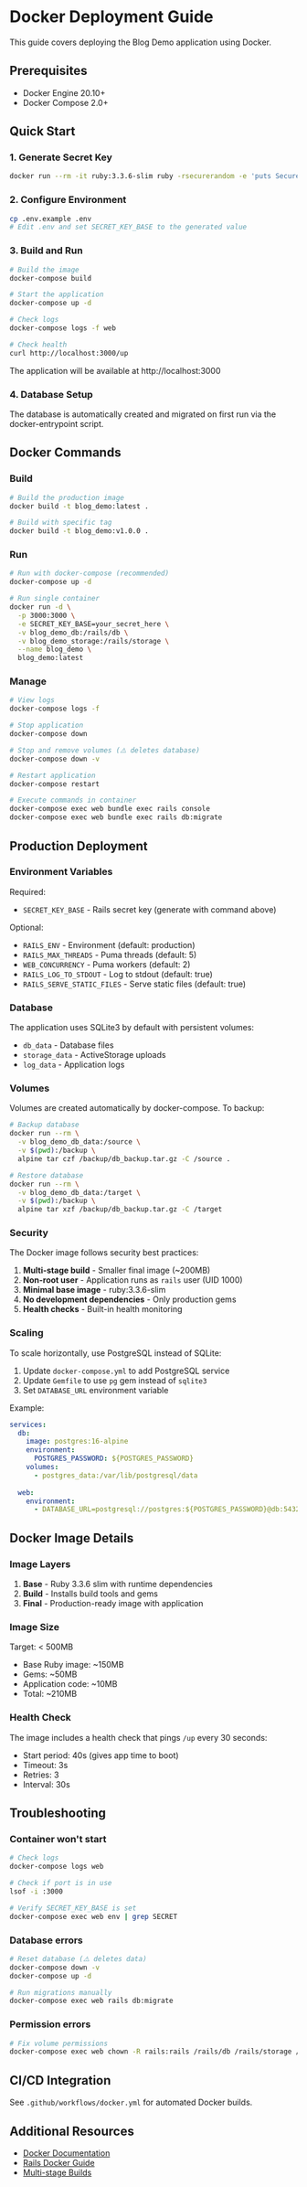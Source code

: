 # Docker Deployment Guide

This guide covers deploying the Blog Demo application using Docker.

## Prerequisites

- Docker Engine 20.10+
- Docker Compose 2.0+

## Quick Start

### 1. Generate Secret Key

```bash
docker run --rm -it ruby:3.3.6-slim ruby -rsecurerandom -e 'puts SecureRandom.hex(64)'
```

### 2. Configure Environment

```bash
cp .env.example .env
# Edit .env and set SECRET_KEY_BASE to the generated value
```

### 3. Build and Run

```bash
# Build the image
docker-compose build

# Start the application
docker-compose up -d

# Check logs
docker-compose logs -f web

# Check health
curl http://localhost:3000/up
```

The application will be available at http://localhost:3000

### 4. Database Setup

The database is automatically created and migrated on first run via the docker-entrypoint script.

## Docker Commands

### Build

```bash
# Build the production image
docker build -t blog_demo:latest .

# Build with specific tag
docker build -t blog_demo:v1.0.0 .
```

### Run

```bash
# Run with docker-compose (recommended)
docker-compose up -d

# Run single container
docker run -d \
  -p 3000:3000 \
  -e SECRET_KEY_BASE=your_secret_here \
  -v blog_demo_db:/rails/db \
  -v blog_demo_storage:/rails/storage \
  --name blog_demo \
  blog_demo:latest
```

### Manage

```bash
# View logs
docker-compose logs -f

# Stop application
docker-compose down

# Stop and remove volumes (⚠️ deletes database)
docker-compose down -v

# Restart application
docker-compose restart

# Execute commands in container
docker-compose exec web bundle exec rails console
docker-compose exec web bundle exec rails db:migrate
```

## Production Deployment

### Environment Variables

Required:
- `SECRET_KEY_BASE` - Rails secret key (generate with command above)

Optional:
- `RAILS_ENV` - Environment (default: production)
- `RAILS_MAX_THREADS` - Puma threads (default: 5)
- `WEB_CONCURRENCY` - Puma workers (default: 2)
- `RAILS_LOG_TO_STDOUT` - Log to stdout (default: true)
- `RAILS_SERVE_STATIC_FILES` - Serve static files (default: true)

### Database

The application uses SQLite3 by default with persistent volumes:
- `db_data` - Database files
- `storage_data` - ActiveStorage uploads
- `log_data` - Application logs

### Volumes

Volumes are created automatically by docker-compose. To backup:

```bash
# Backup database
docker run --rm \
  -v blog_demo_db_data:/source \
  -v $(pwd):/backup \
  alpine tar czf /backup/db_backup.tar.gz -C /source .

# Restore database
docker run --rm \
  -v blog_demo_db_data:/target \
  -v $(pwd):/backup \
  alpine tar xzf /backup/db_backup.tar.gz -C /target
```

### Security

The Docker image follows security best practices:

1. **Multi-stage build** - Smaller final image (~200MB)
2. **Non-root user** - Application runs as `rails` user (UID 1000)
3. **Minimal base image** - ruby:3.3.6-slim
4. **No development dependencies** - Only production gems
5. **Health checks** - Built-in health monitoring

### Scaling

To scale horizontally, use PostgreSQL instead of SQLite:

1. Update `docker-compose.yml` to add PostgreSQL service
2. Update `Gemfile` to use `pg` gem instead of `sqlite3`
3. Set `DATABASE_URL` environment variable

Example:

```yaml
services:
  db:
    image: postgres:16-alpine
    environment:
      POSTGRES_PASSWORD: ${POSTGRES_PASSWORD}
    volumes:
      - postgres_data:/var/lib/postgresql/data
  
  web:
    environment:
      - DATABASE_URL=postgresql://postgres:${POSTGRES_PASSWORD}@db:5432/blog_demo_production
```

## Docker Image Details

### Image Layers

1. **Base** - Ruby 3.3.6 slim with runtime dependencies
2. **Build** - Installs build tools and gems
3. **Final** - Production-ready image with application

### Image Size

Target: < 500MB
- Base Ruby image: ~150MB
- Gems: ~50MB
- Application code: ~10MB
- Total: ~210MB

### Health Check

The image includes a health check that pings `/up` every 30 seconds:
- Start period: 40s (gives app time to boot)
- Timeout: 3s
- Retries: 3
- Interval: 30s

## Troubleshooting

### Container won't start

```bash
# Check logs
docker-compose logs web

# Check if port is in use
lsof -i :3000

# Verify SECRET_KEY_BASE is set
docker-compose exec web env | grep SECRET
```

### Database errors

```bash
# Reset database (⚠️ deletes data)
docker-compose down -v
docker-compose up -d

# Run migrations manually
docker-compose exec web rails db:migrate
```

### Permission errors

```bash
# Fix volume permissions
docker-compose exec web chown -R rails:rails /rails/db /rails/storage /rails/log
```

## CI/CD Integration

See `.github/workflows/docker.yml` for automated Docker builds.

## Additional Resources

- [Docker Documentation](https://docs.docker.com/)
- [Rails Docker Guide](https://guides.rubyonrails.org/getting_started_with_devcontainer.html)
- [Multi-stage Builds](https://docs.docker.com/build/building/multi-stage/)

